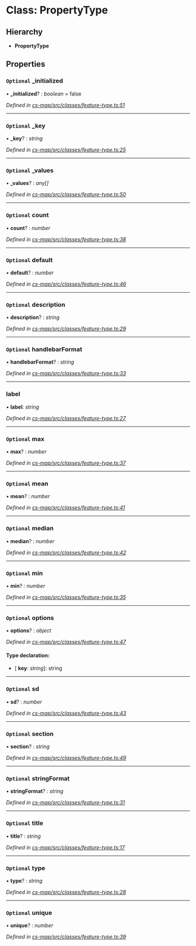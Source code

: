 # Class: PropertyType

## Hierarchy

* **PropertyType**

## Properties

### `Optional` _initialized

• **_initialized**? : *boolean* = false

*Defined in [cs-map/src/classes/feature-type.ts:51](https://github.com/RichardHovenkamp/csnext/blob/0e0b9b29/packages/cs-map/src/classes/feature-type.ts#L51)*

___

### `Optional` _key

• **_key**? : *string*

*Defined in [cs-map/src/classes/feature-type.ts:25](https://github.com/RichardHovenkamp/csnext/blob/0e0b9b29/packages/cs-map/src/classes/feature-type.ts#L25)*

___

### `Optional` _values

• **_values**? : *any[]*

*Defined in [cs-map/src/classes/feature-type.ts:50](https://github.com/RichardHovenkamp/csnext/blob/0e0b9b29/packages/cs-map/src/classes/feature-type.ts#L50)*

___

### `Optional` count

• **count**? : *number*

*Defined in [cs-map/src/classes/feature-type.ts:38](https://github.com/RichardHovenkamp/csnext/blob/0e0b9b29/packages/cs-map/src/classes/feature-type.ts#L38)*

___

### `Optional` default

• **default**? : *number*

*Defined in [cs-map/src/classes/feature-type.ts:46](https://github.com/RichardHovenkamp/csnext/blob/0e0b9b29/packages/cs-map/src/classes/feature-type.ts#L46)*

___

### `Optional` description

• **description**? : *string*

*Defined in [cs-map/src/classes/feature-type.ts:29](https://github.com/RichardHovenkamp/csnext/blob/0e0b9b29/packages/cs-map/src/classes/feature-type.ts#L29)*

___

### `Optional` handlebarFormat

• **handlebarFormat**? : *string*

*Defined in [cs-map/src/classes/feature-type.ts:33](https://github.com/RichardHovenkamp/csnext/blob/0e0b9b29/packages/cs-map/src/classes/feature-type.ts#L33)*

___

###  label

• **label**: *string*

*Defined in [cs-map/src/classes/feature-type.ts:27](https://github.com/RichardHovenkamp/csnext/blob/0e0b9b29/packages/cs-map/src/classes/feature-type.ts#L27)*

___

### `Optional` max

• **max**? : *number*

*Defined in [cs-map/src/classes/feature-type.ts:37](https://github.com/RichardHovenkamp/csnext/blob/0e0b9b29/packages/cs-map/src/classes/feature-type.ts#L37)*

___

### `Optional` mean

• **mean**? : *number*

*Defined in [cs-map/src/classes/feature-type.ts:41](https://github.com/RichardHovenkamp/csnext/blob/0e0b9b29/packages/cs-map/src/classes/feature-type.ts#L41)*

___

### `Optional` median

• **median**? : *number*

*Defined in [cs-map/src/classes/feature-type.ts:42](https://github.com/RichardHovenkamp/csnext/blob/0e0b9b29/packages/cs-map/src/classes/feature-type.ts#L42)*

___

### `Optional` min

• **min**? : *number*

*Defined in [cs-map/src/classes/feature-type.ts:35](https://github.com/RichardHovenkamp/csnext/blob/0e0b9b29/packages/cs-map/src/classes/feature-type.ts#L35)*

___

### `Optional` options

• **options**? : *object*

*Defined in [cs-map/src/classes/feature-type.ts:47](https://github.com/RichardHovenkamp/csnext/blob/0e0b9b29/packages/cs-map/src/classes/feature-type.ts#L47)*

#### Type declaration:

* \[ **key**: *string*\]: string

___

### `Optional` sd

• **sd**? : *number*

*Defined in [cs-map/src/classes/feature-type.ts:43](https://github.com/RichardHovenkamp/csnext/blob/0e0b9b29/packages/cs-map/src/classes/feature-type.ts#L43)*

___

### `Optional` section

• **section**? : *string*

*Defined in [cs-map/src/classes/feature-type.ts:49](https://github.com/RichardHovenkamp/csnext/blob/0e0b9b29/packages/cs-map/src/classes/feature-type.ts#L49)*

___

### `Optional` stringFormat

• **stringFormat**? : *string*

*Defined in [cs-map/src/classes/feature-type.ts:31](https://github.com/RichardHovenkamp/csnext/blob/0e0b9b29/packages/cs-map/src/classes/feature-type.ts#L31)*

___

### `Optional` title

• **title**? : *string*

*Defined in [cs-map/src/classes/feature-type.ts:17](https://github.com/RichardHovenkamp/csnext/blob/0e0b9b29/packages/cs-map/src/classes/feature-type.ts#L17)*

___

### `Optional` type

• **type**? : *string*

*Defined in [cs-map/src/classes/feature-type.ts:28](https://github.com/RichardHovenkamp/csnext/blob/0e0b9b29/packages/cs-map/src/classes/feature-type.ts#L28)*

___

### `Optional` unique

• **unique**? : *number*

*Defined in [cs-map/src/classes/feature-type.ts:39](https://github.com/RichardHovenkamp/csnext/blob/0e0b9b29/packages/cs-map/src/classes/feature-type.ts#L39)*
